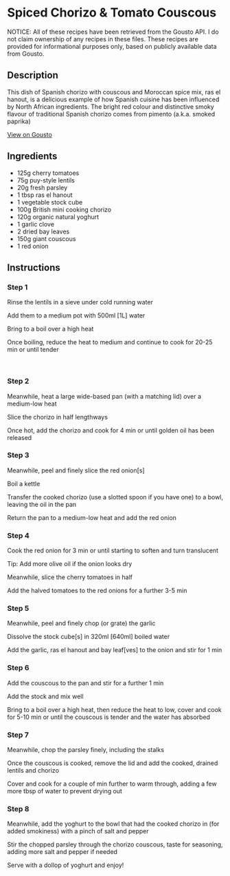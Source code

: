 # Spiced Chorizo & Tomato Couscous 

NOTICE: All of these recipes have been retrieved from the Gousto API. I do not claim ownership of any recipes in these files. These recipes are provided for informational purposes only, based on publicly available data from Gousto.

## Description

This dish of Spanish chorizo with couscous and Moroccan spice mix, ras el hanout, is a delicious example of how Spanish cuisine has been influenced by North African ingredients.  The bright red colour and distinctive smoky flavour of traditional Spanish chorizo comes from pimento (a.k.a. smoked paprika)

[View on Gousto](https://www.gousto.co.uk/recipes/cookbook/spiced-chorizo-tomato-couscous)

## Ingredients

- 125g cherry tomatoes
- 75g puy-style lentils 
- 20g fresh parsley 
- 1 tbsp ras el hanout 
- 1 vegetable stock cube
- 100g British mini cooking chorizo 
- 120g organic natural yoghurt
- 1 garlic clove
- 2 dried bay leaves
- 150g giant couscous
- 1 red onion

## Instructions


### Step 1

Rinse the lentils in a sieve under cold running water


Add them to a medium pot with 500ml <span class="text-danger">[1L]</span>&nbsp;water


Bring to a boil over a high heat


Once boiling, reduce the heat to medium and continue to cook for 20-25 min or until tender


<span style="font-family: Lato; font-size: 15px; white-space: pre-wrap;">&nbsp;</span>


### Step 2

Meanwhile, heat a large wide-based pan (with a matching lid) over a medium-low heat


Slice the chorizo in half lengthways


Once hot, add the chorizo and cook for 4 min or until golden oil has been released


### Step 3

Meanwhile, peel and finely slice the red onion<span class="text-danger">[s]</span>


Boil a kettle&nbsp;


Transfer the cooked&nbsp;chorizo (use a slotted spoon if you have one) to a bowl, leaving the oil in the pan


Return&nbsp;the pan to a medium-low heat and add the red onion


### Step 4

Cook the red onion for 3 min or until starting to soften and turn translucent&nbsp;


Tip: Add more olive oil if the onion looks dry


Meanwhile, slice the cherry tomatoes in half


Add the halved tomatoes to the red onions for a further 3-5 min


### Step 5

Meanwhile, peel and finely chop (or grate) the garlic&nbsp;


Dissolve the stock cube<span class="text-danger">[s]</span>&nbsp;in 320ml <span class="text-danger">[640ml]</span><span class="text-danger">&nbsp;</span>boiled water


Add the garlic, ras el hanout and bay leaf<span class="text-danger">[ves]</span>&nbsp;to the onion&nbsp;and stir for 1 min


### Step 6

Add the couscous to the pan and stir for a further 1 min


Add the stock and mix well


Bring to a boil over a high heat, then reduce the heat to low, cover and cook for 5-10 min or until the couscous is tender and the water has absorbed


### Step 7

Meanwhile, chop the parsley finely, including the stalks


Once the couscous is cooked, remove the lid and add the cooked, drained lentils and chorizo


Cover&nbsp;and cook for a couple of min further to warm through, adding a few more tbsp of water to prevent drying out

### Step 8

Meanwhile, add the yoghurt to the bowl that had the cooked chorizo in (for added smokiness) with a pinch of salt and pepper


Stir&nbsp;the chopped&nbsp;parsley&nbsp;through the chorizo couscous, taste for seasoning, adding more salt and&nbsp;pepper if needed&nbsp;


Serve&nbsp;with a dollop of yoghurt and enjoy!

